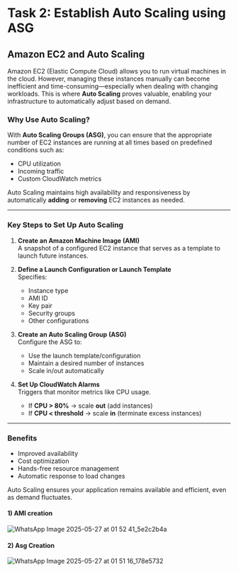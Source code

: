 #  Task 2: Establish Auto Scaling using ASG

## Amazon EC2 and Auto Scaling

Amazon EC2 (Elastic Compute Cloud) allows you to run virtual machines in the cloud. However, managing these instances manually can become inefficient and time-consuming—especially when dealing with changing workloads. This is where **Auto Scaling** proves valuable, enabling your infrastructure to automatically adjust based on demand.

### Why Use Auto Scaling?

With **Auto Scaling Groups (ASG)**, you can ensure that the appropriate number of EC2 instances are running at all times based on predefined conditions such as:

- CPU utilization  
- Incoming traffic  
- Custom CloudWatch metrics

Auto Scaling maintains high availability and responsiveness by automatically **adding** or **removing** EC2 instances as needed.

---

### Key Steps to Set Up Auto Scaling

1. **Create an Amazon Machine Image (AMI)**  
   A snapshot of a configured EC2 instance that serves as a template to launch future instances.

2. **Define a Launch Configuration or Launch Template**  
   Specifies:  
   - Instance type  
   - AMI ID  
   - Key pair  
   - Security groups  
   - Other configurations

3. **Create an Auto Scaling Group (ASG)**  
   Configure the ASG to:  
   - Use the launch template/configuration  
   - Maintain a desired number of instances  
   - Scale in/out automatically

4. **Set Up CloudWatch Alarms**  
   Triggers that monitor metrics like CPU usage.  
   - If **CPU > 80%** → scale **out** (add instances)  
   - If **CPU < threshold** → scale **in** (terminate excess instances)

---

### Benefits

- Improved availability  
- Cost optimization  
- Hands-free resource management  
- Automatic response to load changes

Auto Scaling ensures your application remains available and efficient, even as demand fluctuates.

#### 1) AMI creation 
![WhatsApp Image 2025-05-27 at 01 52 41_5e2c2b4a](https://github.com/user-attachments/assets/2a9940d1-cbd8-4bfd-a9ec-70cf48f53d21)

#### 2) Asg Creation 
![WhatsApp Image 2025-05-27 at 01 51 16_178e5732](https://github.com/user-attachments/assets/87595d26-7a2c-40c8-bc58-40cbe92e8907)
